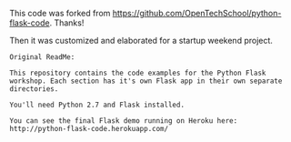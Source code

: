 This code was forked from https://github.com/OpenTechSchool/python-flask-code. Thanks!

Then it was customized and elaborated for a startup weekend project. 


~~~~~~~~~~~~~~
Original ReadMe:

This repository contains the code examples for the Python Flask workshop. Each section has it's own Flask app in their own separate directories.

You'll need Python 2.7 and Flask installed.

You can see the final Flask demo running on Heroku here: http://python-flask-code.herokuapp.com/
